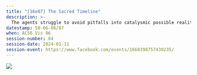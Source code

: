 ```yaml
---
title: "[16e07] The Sacred Timeline"
description: >-
  The agents struggle to avoid pitfalls into catalysmic possible realities.
datestamp: 50-06-06/07
when: AC50 Vis 06
session-number: 84
session-date: 2024-01-11
session-event: https://www.facebook.com/events/1668398757430235/
---
```


![](https://c.tenor.com/etj6ooaKL6cAAAAM/timeline-dont-do-it.gif)
